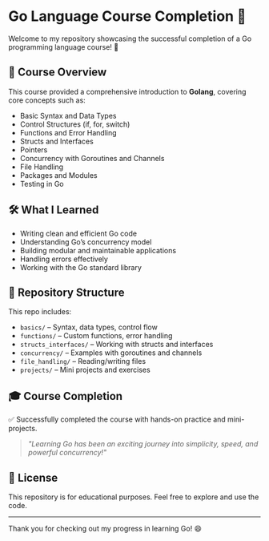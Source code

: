 # Go Language Course Completion 🎉

Welcome to my repository showcasing the successful completion of a Go programming language course! 🚀

## 📘 Course Overview

This course provided a comprehensive introduction to **Golang**, covering core concepts such as:

- Basic Syntax and Data Types
- Control Structures (if, for, switch)
- Functions and Error Handling
- Structs and Interfaces
- Pointers
- Concurrency with Goroutines and Channels
- File Handling
- Packages and Modules
- Testing in Go

## 🛠️ What I Learned

- Writing clean and efficient Go code
- Understanding Go’s concurrency model
- Building modular and maintainable applications
- Handling errors effectively
- Working with the Go standard library

## 📂 Repository Structure

This repo includes:

- `basics/` – Syntax, data types, control flow
- `functions/` – Custom functions, error handling
- `structs_interfaces/` – Working with structs and interfaces
- `concurrency/` – Examples with goroutines and channels
- `file_handling/` – Reading/writing files
- `projects/` – Mini projects and exercises

## 🎓 Course Completion

✅ Successfully completed the course with hands-on practice and mini-projects.

> *"Learning Go has been an exciting journey into simplicity, speed, and powerful concurrency!"*

## 📄 License

This repository is for educational purposes. Feel free to explore and use the code.

---

Thank you for checking out my progress in learning Go! 😄
